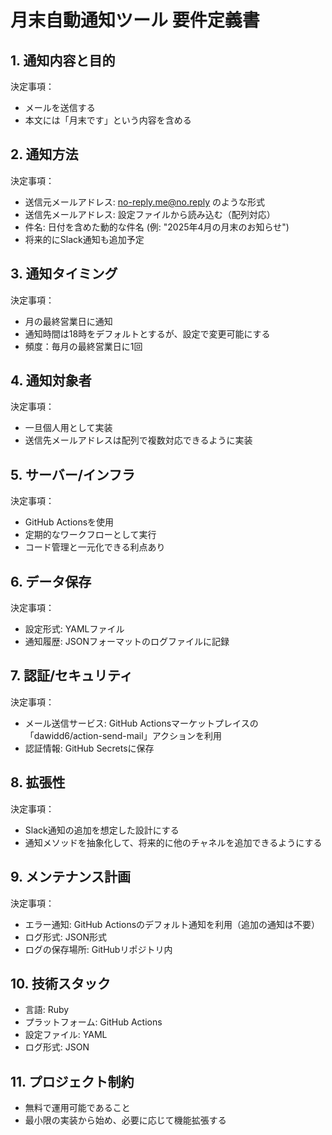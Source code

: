# 月末自動通知ツール 要件定義書

## 1. 通知内容と目的
決定事項：
- メールを送信する
- 本文には「月末です」という内容を含める

## 2. 通知方法
決定事項：
- 送信元メールアドレス: no-reply.me@no.reply のような形式
- 送信先メールアドレス: 設定ファイルから読み込む（配列対応）
- 件名: 日付を含めた動的な件名 (例: "2025年4月の月末のお知らせ")
- 将来的にSlack通知も追加予定

## 3. 通知タイミング
決定事項：
- 月の最終営業日に通知
- 通知時間は18時をデフォルトとするが、設定で変更可能にする
- 頻度：毎月の最終営業日に1回

## 4. 通知対象者
決定事項：
- 一旦個人用として実装
- 送信先メールアドレスは配列で複数対応できるように実装

## 5. サーバー/インフラ
決定事項：
- GitHub Actionsを使用
- 定期的なワークフローとして実行
- コード管理と一元化できる利点あり

## 6. データ保存
決定事項：
- 設定形式: YAMLファイル
- 通知履歴: JSONフォーマットのログファイルに記録

## 7. 認証/セキュリティ
決定事項：
- メール送信サービス: GitHub Actionsマーケットプレイスの「dawidd6/action-send-mail」アクションを利用
- 認証情報: GitHub Secretsに保存

## 8. 拡張性
決定事項：
- Slack通知の追加を想定した設計にする
- 通知メソッドを抽象化して、将来的に他のチャネルを追加できるようにする

## 9. メンテナンス計画
決定事項：
- エラー通知: GitHub Actionsのデフォルト通知を利用（追加の通知は不要）
- ログ形式: JSON形式
- ログの保存場所: GitHubリポジトリ内

## 10. 技術スタック
- 言語: Ruby
- プラットフォーム: GitHub Actions
- 設定ファイル: YAML
- ログ形式: JSON

## 11. プロジェクト制約
- 無料で運用可能であること
- 最小限の実装から始め、必要に応じて機能拡張する